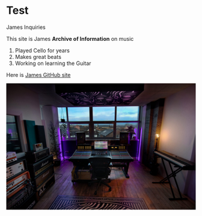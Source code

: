# Test
James Inquiries

This site is James **Archive of Information** on music

1. Played Cello for years
2. Makes great beats
3. Working on learning the Guitar

Here is [James GitHub site](https://jamesforehand1.github.io/Test/)

![Random Image](Studio-Setup.jpg)
